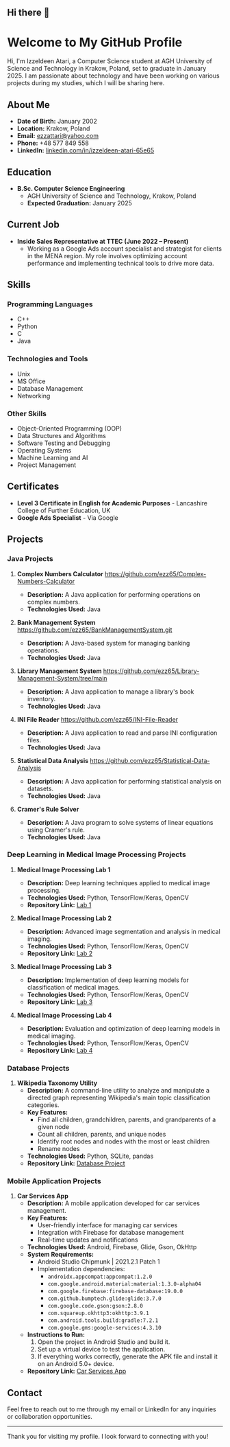 ## Hi there 👋

<!--
**ezz65/ezz65** is a ✨ _special_ ✨ repository because its `README.md` (this file) appears on your GitHub profile.

Here are some ideas to get you started:

- 🔭 I’m currently working on ...
- 🌱 I’m currently learning ...
- 👯 I’m looking to collaborate on ...
- 🤔 I’m looking for help with ...
- 💬 Ask me about ...
- 📫 How to reach me: ...
- 😄 Pronouns: ...
- ⚡ Fun fact: ...
-->

# Welcome to My GitHub Profile

Hi, I'm Izzeldeen Atari, a Computer Science student at AGH University of Science and Technology in Krakow, Poland, set to graduate in January 2025. I am passionate about technology and have been working on various projects during my studies, which I will be sharing here.

## About Me

- **Date of Birth:** January 2002
- **Location:** Krakow, Poland
- **Email:** [ezzattari@yahoo.com](mailto:ezzattari@yahoo.com)
- **Phone:** +48 577 849 558
- **LinkedIn:** [linkedin.com/in/izzeldeen-atari-65e65](http://www.linkedin.com/in/izzeldeen-atari-65e65)

## Education

- **B.Sc. Computer Science Engineering**
  - AGH University of Science and Technology, Krakow, Poland
  - **Expected Graduation:** January 2025

## Current Job

- **Inside Sales Representative at TTEC (June 2022 – Present)**
  - Working as a Google Ads account specialist and strategist for clients in the MENA region. My role involves optimizing account performance and implementing technical tools to drive more data.

## Skills

### Programming Languages
- C++
- Python
- C
- Java

### Technologies and Tools
- Unix
- MS Office
- Database Management
- Networking

### Other Skills
- Object-Oriented Programming (OOP)
- Data Structures and Algorithms
- Software Testing and Debugging
- Operating Systems
- Machine Learning and AI
- Project Management

## Certificates

- **Level 3 Certificate in English for Academic Purposes** - Lancashire College of Further Education, UK
- **Google Ads Specialist** - Via Google

## Projects

### Java Projects
1. **Complex Numbers Calculator** https://github.com/ezz65/Complex-Numbers-Calculator
   - **Description:** A Java application for performing operations on complex numbers.
   - **Technologies Used:** Java

2. **Bank Management System** https://github.com/ezz65/BankManagementSystem.git
   - **Description:** A Java-based system for managing banking operations.
   - **Technologies Used:** Java

3. **Library Management System** https://github.com/ezz65/Library-Management-System/tree/main
   - **Description:** A Java application to manage a library's book inventory.
   - **Technologies Used:** Java

4. **INI File Reader** https://github.com/ezz65/INI-File-Reader
   - **Description:** A Java application to read and parse INI configuration files.
   - **Technologies Used:** Java

5. **Statistical Data Analysis** https://github.com/ezz65/Statistical-Data-Analysis
   - **Description:** A Java application for performing statistical analysis on datasets.
   - **Technologies Used:** Java

6. **Cramer's Rule Solver**
   - **Description:** A Java program to solve systems of linear equations using Cramer's rule.
   - **Technologies Used:** Java

### Deep Learning in Medical Image Processing Projects
1. **Medical Image Processing Lab 1**
   - **Description:** Deep learning techniques applied to medical image processing.
   - **Technologies Used:** Python, TensorFlow/Keras, OpenCV
   - **Repository Link:** [Lab 1](link_to_lab1_repository)

2. **Medical Image Processing Lab 2**
   - **Description:** Advanced image segmentation and analysis in medical imaging.
   - **Technologies Used:** Python, TensorFlow/Keras, OpenCV
   - **Repository Link:** [Lab 2](link_to_lab2_repository)

3. **Medical Image Processing Lab 3**
   - **Description:** Implementation of deep learning models for classification of medical images.
   - **Technologies Used:** Python, TensorFlow/Keras, OpenCV
   - **Repository Link:** [Lab 3](link_to_lab3_repository)

4. **Medical Image Processing Lab 4**
   - **Description:** Evaluation and optimization of deep learning models in medical imaging.
   - **Technologies Used:** Python, TensorFlow/Keras, OpenCV
   - **Repository Link:** [Lab 4](link_to_lab4_repository)

### Database Projects
1. **Wikipedia Taxonomy Utility**
   - **Description:** A command-line utility to analyze and manipulate a directed graph representing Wikipedia's main topic classification categories.
   - **Key Features:**
     - Find all children, grandchildren, parents, and grandparents of a given node
     - Count all children, parents, and unique nodes
     - Identify root nodes and nodes with the most or least children
     - Rename nodes
   - **Technologies Used:** Python, SQLite, pandas
   - **Repository Link:** [Database Project](link_to_database_project_repository)

### Mobile Application Projects
1. **Car Services App**
   - **Description:** A mobile application developed for car services management.
   - **Key Features:**
     - User-friendly interface for managing car services
     - Integration with Firebase for database management
     - Real-time updates and notifications
   - **Technologies Used:** Android, Firebase, Glide, Gson, OkHttp
   - **System Requirements:**
     - Android Studio Chipmunk | 2021.2.1 Patch 1
     - Implementation dependencies:
       - `androidx.appcompat:appcompat:1.2.0`
       - `com.google.android.material:material:1.3.0-alpha04`
       - `com.google.firebase:firebase-database:19.0.0`
       - `com.github.bumptech.glide:glide:3.7.0`
       - `com.google.code.gson:gson:2.8.0`
       - `com.squareup.okhttp3:okhttp:3.9.1`
       - `com.android.tools.build:gradle:7.2.1`
       - `com.google.gms:google-services:4.3.10`
   - **Instructions to Run:**
     1. Open the project in Android Studio and build it.
     2. Set up a virtual device to test the application.
     3. If everything works correctly, generate the APK file and install it on an Android 5.0+ device.
   - **Repository Link:** [Car Services App](link_to_car_services_app_repository)

## Contact
Feel free to reach out to me through my email or LinkedIn for any inquiries or collaboration opportunities.

---

Thank you for visiting my profile. I look forward to connecting with you!

